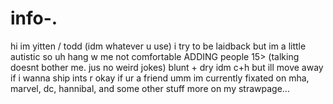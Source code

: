 # info-.
hi im yitten / todd (idm whatever u use)
i try to be laidback but im a little autistic so uh hang w me
not comfortable ADDING people 15> (talking doesnt bother me. jus no weird jokes) 
blunt + dry
idm c+h but ill move away if i wanna
ship ints r okay if ur a friend
umm im currently fixated on mha, marvel, dc, hannibal, and some other stuff
more on my strawpage... 
